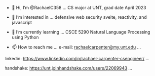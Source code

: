 - 👋 Hi, I’m @RachaelC358 ... 
CS major at UNT,
grad date April 2023

- 👀 I’m interested in ...
defensive web security
svelte, reactivity, and javascript

- 🌱 I’m currently learning ...
CSCE 5290 Natural Language Processing using Python

- 📫 How to reach me ...
e-mail: 
rachaelcarpenter@my.unt.edu ...

linkedin:
https://www.linkedin.com/in/rachael-carpenter-csengineer/ ...

handshake:
https://unt.joinhandshake.com/users/22069943 ...

